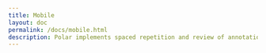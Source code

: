 ```yaml
---
title: Mobile
layout: doc
permalink: /docs/mobile.html
description: Polar implements spaced repetition and review of annotations on mobile and desktop devices. 
---
```

